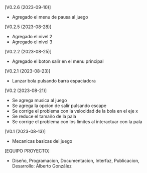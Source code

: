 [V0.2.6 (2023-09-10)]

* Agregado el menu de pausa al juego

[V0.2.5 (2023-08-28)]

* Agregado el nivel 2
* Agregado el nivel 3

[V0.2.2 (2023-08-25)]

* Agregado el boton salir en el menu principal

[V0.2.1 (2023-08-23)]

* Lanzar bola pulsando barra espaciadora

[V0.2 (2023-08-21)]

* Se agrega musica al juego
* Se agrega la opcion de salir pulsando escape
* Se corrige el problema con la velocidad de la bola en el eje x
* Se reduce el tamaño de la pala
* Se corrige el problema con los limites al interactuar con la pala

[V0.1 (2023-08-13)]

* Mecanicas basicas del juego

[EQUIPO PROYECTO]

* Diseño, Programacion, Documentacion, Interfaz, Publicacion, Desarrollo: Alberto González